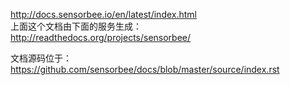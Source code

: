 http://docs.sensorbee.io/en/latest/index.html  
上面这个文档由下面的服务生成：  
http://readthedocs.org/projects/sensorbee/  

文档源码位于：
https://github.com/sensorbee/docs/blob/master/source/index.rst